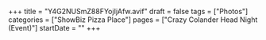 +++
title = "Y4G2NUSmZ88FYojIjAfw.avif"
draft = false
tags = ["Photos"]
categories = ["ShowBiz Pizza Place"]
pages = ["Crazy Colander Head Night (Event)"]
startDate = ""
+++
